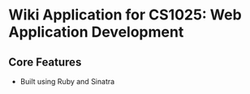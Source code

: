 # Wiki Application for CS1025: Web Application Development

## Core Features
- Built using Ruby and Sinatra
